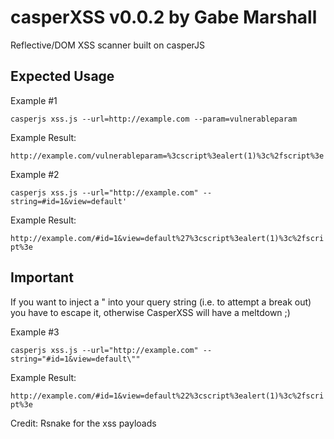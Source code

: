 casperXSS v0.0.2 by Gabe Marshall
=========

Reflective/DOM XSS scanner built on casperJS

Expected Usage
------

Example #1

`
casperjs xss.js --url=http://example.com --param=vulnerableparam 
`

Example Result:

`
http://example.com/vulnerableparam=%3cscript%3ealert(1)%3c%2fscript%3e
`

Example #2

```
casperjs xss.js --url="http://example.com" --string=#id=1&view=default'
```


Example Result:

`
http://example.com/#id=1&view=default%27%3cscript%3ealert(1)%3c%2fscript%3e
`

Important
------

If you want to inject a " into your query string (i.e. to attempt a break out) you have to escape it, otherwise CasperXSS will have a meltdown ;)

Example #3

`
casperjs xss.js --url="http://example.com" --string="#id=1&view=default\""
`

Example Result:

`
http://example.com/#id=1&view=default%22%3cscript%3ealert(1)%3c%2fscript%3e
`

Credit: Rsnake for the xss payloads